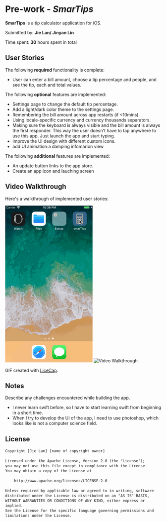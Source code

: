 # Pre-work - *SmarTips*

**SmarTips** is a tip calculator application for iOS.

Submitted by: **Jie Lan/ Jinyan Lin**

Time spent: **30** hours spent in total

## User Stories

The following **required** functionality is complete:

* User can enter a bill amount, choose a tip percentage and people, and see the tip, each and total values.

The following **optional** features are implemented:

*  Settings page to change the default tip percentage.
*  Add a light/dark color theme to the settings page. 
*  Remembering the bill amount across app restarts (if <10mins)
*  Using locale-specific currency and currency thousands separators.
*  Making sure the keyboard is always visible and the bill amount is always the first responder. This way the user doesn't have to tap anywhere to use this app. Just launch the app and start typing.
*  Improve the UI design with different custom icons.
*  add UI animation:a damping infomarion view

The following **additional** features are implemented:

*  An update button links to the app store.
*  Create an app icon and lauching screen

## Video Walkthrough 

Here's a walkthrough of implemented user stories:

<img src='video1.gif' title='Video Walkthrough' width='' alt='Video Walkthrough' />
<img src='video2.gif' title='Video Walkthrough' width='' alt='Video Walkthrough' />

GIF created with [LiceCap](http://www.cockos.com/licecap/).

## Notes

Describe any challenges encountered while building the app.
* I never learn swift before, so I have to start learning swift from beginning in a short time.
* When I try to develop the UI of the app, I need to use photoshop, which looks like is not a computer science field.

## License

    Copyright [Jie Lan] [name of copyright owner]

    Licensed under the Apache License, Version 2.0 (the "License");
    you may not use this file except in compliance with the License.
    You may obtain a copy of the License at

        http://www.apache.org/licenses/LICENSE-2.0

    Unless required by applicable law or agreed to in writing, software
    distributed under the License is distributed on an "AS IS" BASIS,
    WITHOUT WARRANTIES OR CONDITIONS OF ANY KIND, either express or implied.
    See the License for the specific language governing permissions and
    limitations under the License.
